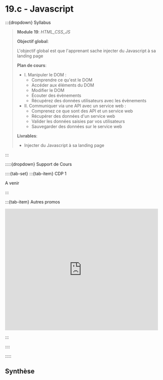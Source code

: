# 19.c - Javascript

:::{dropdown} Syllabus

> **Module 19**: *HTML_CSS_JS*
>
>**Objectif global**: 
>
>L'objectif global est que l'apprenant sache injecter du Javascript à sa landing page
>
>**Plan de cours**:
>- I. Manipuler le DOM :
>    - Comprendre ce qu'est le DOM
>    - Accéder aux éléments du DOM
>    - Modifier le DOM
>    - Écouter des évènements
>    - Récupérez des données utilisateurs avec les évènements
>- II. Communiquer via une API avec un service web :
>    - Comprenez ce que sont des API et un service web
>    - Récupérer des données d'un service web
>    - Valider les données saisies par vos utilisateurs
>    - Sauvegarder des données sur le service web
>
>**Livrables**:
>- Injecter du Javascript à sa landing page

:::


:::::{dropdown} Support de Cours 

::::{tab-set}
:::{tab-item} CDP 1

A venir

:::

:::{tab-item} Autres promos

<iframe src="https://drive.google.com/file/d/1-bQRwsgV-OKI4bhdR894rGB6SXBV2YTL/preview" 
        width="100%" 
        height="400px" 
        frameborder="0" 
        allowfullscreen>
</iframe>

:::

::::

:::::

## Synthèse